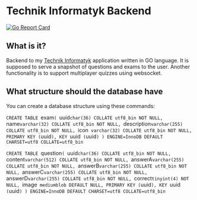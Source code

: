 # Technik Informatyk Backend

[![Go Report Card](https://goreportcard.com/badge/github.com/pawl0wski/technikinformatyk-backend)](https://goreportcard.com/report/github.com/pawl0wski/technikinformatyk-backend)

## What is it?

Backend to my [Technik Informatyk](https://play.google.com/store/apps/details?id=jebok.itexam) application written in GO language. It is supposed to serve a snapshot of questions and exams to the user. Another functionality is to support multiplayer quizzes using websocket.

## What structure should the database have

You can create a database structure using these commands:

`CREATE TABLE `exam`( `uuid`char(36) COLLATE utf8_bin NOT NULL, `name`varchar(32) COLLATE utf8_bin NOT NULL, `description`varchar(255) COLLATE utf8_bin NOT NULL, `icon` varchar(32) COLLATE utf8_bin NOT NULL, PRIMARY KEY (`uuid`), KEY `uuid` (`uuid`) ) ENGINE=InnoDB DEFAULT CHARSET=utf8 COLLATE=utf8_bin`

`CREATE TABLE `question`( `uuid`char(36) COLLATE utf8_bin NOT NULL, `content`varchar(512) COLLATE utf8_bin NOT NULL, `answerA`varchar(255) COLLATE utf8_bin NOT NULL, `answerB`varchar(255) COLLATE utf8_bin NOT NULL, `answerC`varchar(255) COLLATE utf8_bin NOT NULL, `answerD`varchar(255) COLLATE utf8_bin NOT NULL, `correct`tinyint(4) NOT NULL, `image` mediumblob DEFAULT NULL, PRIMARY KEY (`uuid`), KEY `uuid` (`uuid`) ) ENGINE=InnoDB DEFAULT CHARSET=utf8 COLLATE=utf8_bin`
